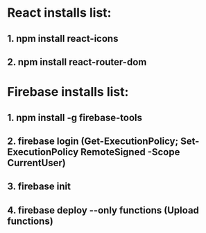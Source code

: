 # React installs list:
## 1. npm install react-icons
## 2. npm install react-router-dom
# Firebase installs list:
## 1. npm install -g firebase-tools
## 2. firebase login (Get-ExecutionPolicy; Set-ExecutionPolicy RemoteSigned -Scope CurrentUser)
## 3. firebase init
## 4. firebase deploy --only functions (Upload functions)
